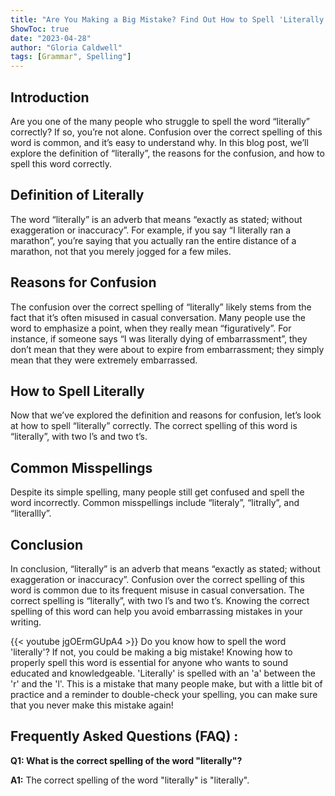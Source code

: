 ```yaml
---
title: "Are You Making a Big Mistake? Find Out How to Spell 'Literally' Now!"
ShowToc: true 
date: "2023-04-28"
author: "Gloria Caldwell" 
tags: [Grammar", Spelling"]
---
```

## Introduction
Are you one of the many people who struggle to spell the word “literally” correctly? If so, you’re not alone. Confusion over the correct spelling of this word is common, and it’s easy to understand why. In this blog post, we’ll explore the definition of “literally”, the reasons for the confusion, and how to spell this word correctly. 

## Definition of Literally
The word “literally” is an adverb that means “exactly as stated; without exaggeration or inaccuracy”. For example, if you say “I literally ran a marathon”, you’re saying that you actually ran the entire distance of a marathon, not that you merely jogged for a few miles.

## Reasons for Confusion
The confusion over the correct spelling of “literally” likely stems from the fact that it’s often misused in casual conversation. Many people use the word to emphasize a point, when they really mean “figuratively”. For instance, if someone says “I was literally dying of embarrassment”, they don’t mean that they were about to expire from embarrassment; they simply mean that they were extremely embarrassed.

## How to Spell Literally
Now that we’ve explored the definition and reasons for confusion, let’s look at how to spell “literally” correctly. The correct spelling of this word is “literally”, with two l’s and two t’s.

## Common Misspellings
Despite its simple spelling, many people still get confused and spell the word incorrectly. Common misspellings include “literaly”, “litrally”, and “literallly”.

## Conclusion
In conclusion, “literally” is an adverb that means “exactly as stated; without exaggeration or inaccuracy”. Confusion over the correct spelling of this word is common due to its frequent misuse in casual conversation. The correct spelling is “literally”, with two l’s and two t’s. Knowing the correct spelling of this word can help you avoid embarrassing mistakes in your writing.

{{< youtube jgOErmGUpA4 >}} 
Do you know how to spell the word 'literally'? If not, you could be making a big mistake! Knowing how to properly spell this word is essential for anyone who wants to sound educated and knowledgeable. 'Literally' is spelled with an 'a' between the 'r' and the 'l'. This is a mistake that many people make, but with a little bit of practice and a reminder to double-check your spelling, you can make sure that you never make this mistake again!

## Frequently Asked Questions (FAQ) :
**Q1: What is the correct spelling of the word "literally"?**

**A1:** The correct spelling of the word "literally" is "literally".





